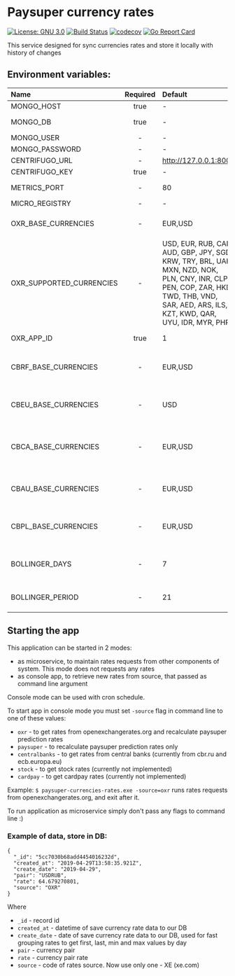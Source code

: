 # Paysuper currency rates
[![License: GNU 3.0](https://img.shields.io/badge/License-GNU3.0-green.svg)](https://opensource.org/licenses/GNU3.0)
[![Build Status](https://travis-ci.org/paysuper/paysuper-currencies-rates.svg?branch=master)](https://travis-ci.org/paysuper/paysuper-currencies-rates) 
[![codecov](https://codecov.io/gh/paysuper/paysuper-currencies-rates/branch/master/graph/badge.svg)](https://codecov.io/gh/paysuper/paysuper-currencies-rates)
[![Go Report Card](https://goreportcard.com/badge/github.com/paysuper/paysuper-currencies-rates)](https://goreportcard.com/report/github.com/paysuper/paysuper-currencies-rates)

This service designed for sync currencies rates and store it locally with history of changes

## Environment variables:

| Name                                 | Required | Default                  | Description                                                                         |
|:-------------------------------------|:--------:|:-------------------------|:------------------------------------------------------------------------------------|
| MONGO_HOST                           | true     | -                        | MongoDb host address                                                                |
| MONGO_DB                             | true     | -                        | MongoDb database name                                                               |
| MONGO_USER                           | -        | -                        | MongoDb user                                                                        |
| MONGO_PASSWORD                       | -        | -                        | MongoDb password                                                                    |
| CENTRIFUGO_URL                       | -        | http://127.0.0.1:8000    | Centrifugo url                                                                      |
| CENTRIFUGO_KEY                       | true     | -                        | Centrifugo secret key                                                               |
| METRICS_PORT                         | -        | 80                       | Port for metrics and health check                                                   |
| MICRO_REGISTRY                       | -        | -                        | Microservices registry                                                              |
| OXR_BASE_CURRENCIES                  | -        | EUR,USD                  | Base currencies to get rates from/to on openexchangerates.org                       |  
| OXR_SUPPORTED_CURRENCIES             | -        | USD, EUR, RUB, CAD, AUD, GBP, JPY, SGD, KRW, TRY, BRL, UAH, MXN, NZD, NOK, PLN, CNY, INR, CLP, PEN, COP, ZAR, HKD, TWD, THB, VND, SAR, AED, ARS, ILS, KZT, KWD, QAR, UYU, IDR, MYR, PHP | Currencies to get rates to/from base currencies on openexchangerates.org |
| OXR_APP_ID                           | true     | 1                        | API App id for openexchangerates.org                                                |
| CBRF_BASE_CURRENCIES                 | -        | EUR,USD                  | Base currencies to get rates from/to on cbr.ru (Central bank of Russia)             |
| CBEU_BASE_CURRENCIES                 | -        | USD                      | Base currencies to get rates from/to on ecb.europa.eu (Central bank of Europe)      |
| CBCA_BASE_CURRENCIES                 | -        | EUR,USD                  | Base currencies to get rates from/to on bankofcanada.ca (Central bank of Canada)    |
| CBAU_BASE_CURRENCIES                 | -        | EUR,USD                  | Base currencies to get rates from/to on rba.gov.au (Central bank of Australia)      |
| CBPL_BASE_CURRENCIES                 | -        | EUR,USD                  | Base currencies to get rates from/to on nbp.pl (Central bank of Poland)             |
| BOLLINGER_DAYS                       | -        | 7                        | Number of days for plot Bollinger functions to calculate Paysuper Prediction Rates  |
| BOLLINGER_PERIOD                     | -        | 21                       | Number of days in period for each Bollinger function                                |



## Starting the app

This application can be started in 2 modes:

* as microservice, to maintain rates requests from other components of system. This mode does not requests any rates
* as console app, to retrieve new rates from source, that passed as command line argument

Console mode can be used with cron schedule.

To start app in console mode you must set `-source` flag in command line to one of these values:

- `oxr` - to get rates from openexchangerates.org and recalculate paysuper prediction rates
- `paysuper` - to recalculate paysuper prediction rates only
- `centralbanks` - to get rates from central banks (currently from cbr.ru and ecb.europa.eu)
- `stock` - to get stock rates (currently not implemented)
- `cardpay` - to get cardpay rates (currently not implemented)

Example: `$ paysuper-currencies-rates.exe -source=oxr` runs rates requests from openexchangerates.org, and exit after it.

To run application as microservice simply don't pass any flags to command line :)  

### Example of data, store in DB:

```
{
  "_id": "5cc7030b68add4454016232d",
  "created_at": "2019-04-29T13:58:35.921Z",
  "create_date": "2019-04-29",
  "pair": "USDRUB",
  "rate": 64.679270801,
  "source": "OXR"
}
```
Where
* `_id` - record id
* `created_at` - datetime of save currency rate data to our DB
* `create_date` - date of save currency rate data to our DB, used for fast grouping rates to get first, last, min and max values by day
* `pair` - currency pair
* `rate` - currency pair rate
* `source` - code of rates source. Now use only one - XE (xe.com)
